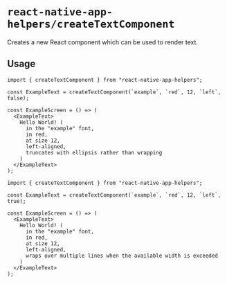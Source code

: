 # `react-native-app-helpers/createTextComponent`

Creates a new React component which can be used to render text.

## Usage

```tsx
import { createTextComponent } from "react-native-app-helpers";

const ExampleText = createTextComponent(`example`, `red`, 12, `left`, false);

const ExampleScreen = () => (
  <ExampleText>
    Hello World! (
      in the "example" font,
      in red,
      at size 12,
      left-aligned,
      truncates with ellipsis rather than wrapping
    )
  </ExampleText>
);
```

```tsx
import { createTextComponent } from "react-native-app-helpers";

const ExampleText = createTextComponent(`example`, `red`, 12, `left`, true);

const ExampleScreen = () => (
  <ExampleText>
    Hello World! (
      in the "example" font,
      in red,
      at size 12,
      left-aligned,
      wraps over multiple lines when the available width is exceeded
    )
  </ExampleText>
);
```
